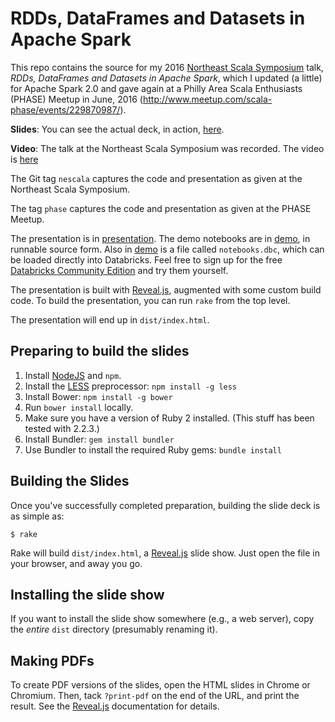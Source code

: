 # RDDs, DataFrames and Datasets in Apache Spark

This repo contains the source for my 2016 [Northeast Scala Symposium][] talk,
_RDDs, DataFrames and Datasets in Apache Spark_, which I updated (a little)
for Apache Spark 2.0 and gave again at a Philly Area Scala Enthusiasts (PHASE)
Meetup in June, 2016 (<http://www.meetup.com/scala-phase/events/229870987/>).

**Slides**: You can see the actual deck, in action, 
[here](http://scala-phase.org/talks/rdds-dataframes-datasets-2016-06-16).

**Video**: The talk at the Northeast Scala Symposium was recorded. The
video is [here](https://www.youtube.com/watch?v=pZQsDloGB4w)

The Git tag `nescala` captures the code and presentation as given at
the Northeast Scala Symposium.

The tag `phase` captures the code and presentation as given at the PHASE
Meetup.

The presentation is in [presentation](presentation). The demo notebooks
are in [demo](demo), in runnable source form. Also in [demo](demo) is a
file called `notebooks.dbc`, which can be loaded directly into Databricks.
Feel free to sign up for the free
[Databricks Community Edition](http://databricks.com/ce/) and try them yourself.

The presentation is built with [Reveal.js][], augmented with some custom
build code. To build the presentation, you can run `rake` from the top level.

The presentation will end up in `dist/index.html`.

## Preparing to build the slides

1. Install [NodeJS][] and `npm`.
2. Install the [LESS][] preprocessor: `npm install -g less`
3. Install Bower: `npm install -g bower`
4. Run `bower install` locally.
5. Make sure you have a version of Ruby 2 installed. (This stuff has been
   tested with 2.2.3.)
6. Install Bundler: `gem install bundler`
7. Use Bundler to install the required Ruby gems: `bundle install`

## Building the Slides

Once you've successfully completed preparation, building the slide deck
is as simple as:

    $ rake

Rake will build `dist/index.html`, a [Reveal.js][] slide show. Just
open the file in your browser, and away you go.

## Installing the slide show

If you want to install the slide show somewhere (e.g., a web server), copy
the _entire_ `dist` directory (presumably renaming it).

## Making PDFs

To create PDF versions of the slides, open the HTML slides in Chrome or
Chromium. Then, tack `?print-pdf` on the end of the URL, and print the result.
See the [Reveal.js][] documentation for details.

[Ruby]: http://www.ruby-lang.org/
[Rake]: http://rake.rubyforge.org/
[Bundler]: http://gembundler.com/
[LESS]: http://lesscss.org/
[Reveal.js]: https://github.com/hakimel/reveal.js
[NodeJS]: http://nodejs.org
[PHASE]: http://scala-phase.org
[Northeast Scala Symposium]: http://www.nescala.org

